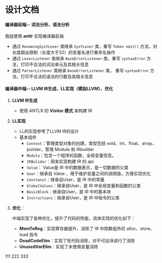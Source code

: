 # 设计文档

#### 编译器前端-- 词法分析、语法分析

我组使用 **antlr** 实现编译器前端

- 通过 `RenamingSysYLexer` 类继承 `SysYLexer` 类，重写 `Token emit()` 方法，对长度超出限制（长度大于32）的变量名进行重命名操作
- 通过 `LexerListener` 类继承 `BaseErrorListener` 类，重写 `syntaxError` 方法，打印不合法的词法单元及其相关信息
- 通过 `ParserListener` 类继承 `BaseErrorListener` 类， 重写 `syntaxError` 方法，打印不合法的语法的行数及其相关信息

#### 编译器中端-- LLVM IR生成、LL实现（模拟LLVM）、优化

1. **LLVM IR生成**
    - 使用 ANTLR 的 **Visitor 模式** 来构建 IR

2. **LL实现**
    - LL的实现参考了LLVM IR的设计
    - 基本组件
        - `Context`：管理类型对象的创建，类型包括 void、int、float、array、pointer，管理 Module 和 IRbuilder
        - `Module`：包含一个程序的函数，全局变量信息。
        - `IRBulider`：用来实现构建 IR 的 api
        - `Value`： Value是 IR 中的数据表示，是一切数据的父类
        - `User`：继承自 Value ，用于维护变量之间的调用链，方便实现优化
        - `Constanst`：继承自User，是 IR 中的常量
        - `GlobalValues`：继承自User，是 IR 中全局变量和函数的父类
        - `BasicBlock`：继承自User，是 IR 中的基本块
        - `Instructions`：继承自User，是 IR 中指令的父类

3. **优化**：

   中端实现了各种优化，提升了代码的性能，具体实现的优化如下：

    - **MemToReg**：实现寄存器提升，消除了 IR 中除数组外的 alloc、store、load 指令
    - **DeadCodeElim**：实现了死代码消除，对不可达块进行了消除
    - **UnusedVarElim**：实现了未使用变量消除

111 222 333